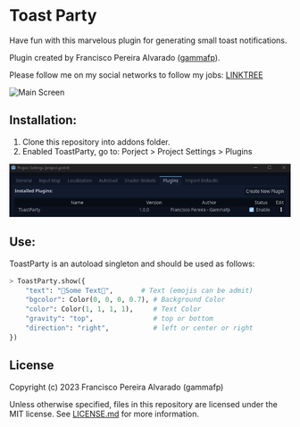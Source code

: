 # Toast Party

Have fun with this marvelous plugin for generating small toast notifications.

Plugin created by Francisco Pereira Alvarado ([gammafp](https://twitter.com/gammafp)).

Please follow me on my social networks to follow my jobs: [LINKTREE](https://linktr.ee/gammafp)

![Main Screen](no-copy-imgs/example.gif)


## Installation:
1. Clone this repository into addons folder.
2. Enabled ToastParty, go to: Porject > Project Settings > Plugins

![Drag Racing](no-copy-imgs/toast-party-install.png)

## Use:
ToastParty is an autoload singleton and should be used as follows:

```python 
> ToastParty.show({
    "text": "🥑Some Text🥑",       # Text (emojis can be admit)
    "bgcolor": Color(0, 0, 0, 0.7), # Background Color
    "color": Color(1, 1, 1, 1),     # Text Color
    "gravity": "top",               # top or bottom
    "direction": "right",           # left or center or right
})
```

## License
Copyright (c) 2023 Francisco Pereira Alvarado (gammafp)

Unless otherwise specified, files in this repository are licensed under the MIT license. See [LICENSE.md](LICENSE.md) for more information.